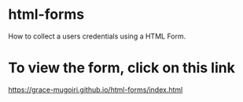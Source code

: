 # html-forms
How to collect a users credentials using a HTML Form.
# To view the form, click on this link
https://grace-mugoiri.github.io/html-forms/index.html
